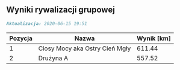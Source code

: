 ## Wyniki rywalizacji grupowej

```markdown
Aktualizacja: 2020-06-15 19:51
```

Pozycja | Nazwa | Wynik [km] |
------------ | -------------  | -------------
 1 |Ciosy Mocy aka Ostry Cień Mgły | 611.44 
 2 |Drużyna A | 557.52